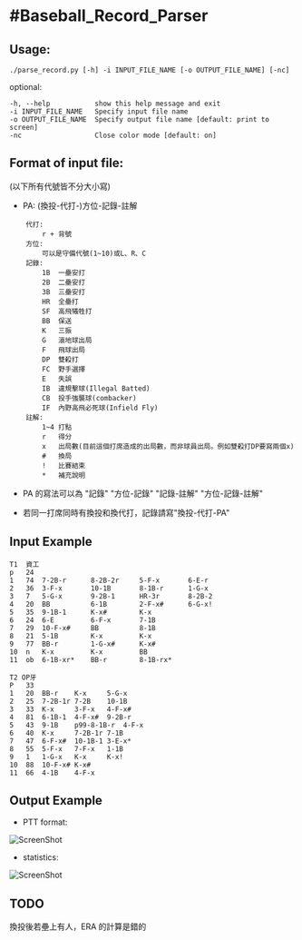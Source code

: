 #Baseball_Record_Parser
======================
Usage: 
----------
    ./parse_record.py [-h] -i INPUT_FILE_NAME [-o OUTPUT_FILE_NAME] [-nc]
    
optional:

    -h, --help           show this help message and exit
    -i INPUT_FILE_NAME   Specify input file name
    -o OUTPUT_FILE_NAME  Specify output file name [default: print to screen]
    -nc                  Close color mode [default: on]



Format of input file: 
-----------
(以下所有代號皆不分大小寫)

* PA: (換投-代打-)方位-記錄-註解
  
```
    代打: 
        r + 背號
    方位: 
        可以是守備代號(1~10)或L、R、C
    記錄: 
        1B  一壘安打
        2B  二壘安打
        3B  三壘安打
        HR  全壘打
        SF  高飛犧牲打
        BB  保送
        K   三振
        G   滾地球出局
        F   飛球出局
        DP  雙殺打
        FC  野手選擇
        E   失誤
        IB  違規擊球(Illegal Batted)
        CB  投手強襲球(combacker)
        IF  內野高飛必死球(Infield Fly)
    註解: 
        1~4 打點
        r   得分
        x   出局數(目前這個打席造成的出局數，而非球員出局。例如雙殺打DP要寫兩個x)
        #   換局
        !   比賽結束
        *   補充說明
```        
        
* PA 的寫法可以為 
        "記錄"
        "方位-記錄"
        "記錄-註解"
        "方位-記錄-註解"

* 若同一打席同時有換投和換代打，記錄請寫"換投-代打-PA"


Input Example
----------

    T1  資工
    p   24
    1   74  7-2B-r      8-2B-2r     5-F-x       6-E-r
    2   36  3-F-x       10-1B       8-1B-r      1-G-x
    3   7   5-G-x       9-2B-1      HR-3r       8-2B-2
    4   20  BB          6-1B        2-F-x#      6-G-x!
    5   35  9-1B-1      K-x#        K-x
    6   24  6-E         6-F-x       7-1B
    7   29  10-F-x#     BB          8-1B
    8   21  5-1B        K-x         K-x
    9   77  BB-r        1-G-x#      K-x#
    10  n   K-x         K-x         BB
    11  ob  6-1B-xr*    BB-r        8-1B-rx*

    T2 OP牙
    P   33
    1   20  BB-r    K-x     5-G-x
    2   25  7-2B-1r 7-2B    10-1B
    3   33  K-x     3-F-x   4-F-x#
    4   81  6-1B-1  4-F-x#  9-2B-r
    5   43  9-1B    p99-8-1B-r  4-F-x
    6   40  K-x     7-2B-1r 7-1B
    7   47  6-F-x#  10-1B-1 3-E-x*
    8   55  5-F-x   7-F-x   1-1B
    9   1   1-G-x   K-x     K-x!
    10  88  10-F-x# K-x#    
    11  66  4-1B    4-F-x

Output Example
-------------
* PTT format:

![ScreenShot](https://raw.github.com/phoenix104104/Baseball_Record_Parser/ver2.0/image/ptt_example.jpg)

* statistics:

![ScreenShot](https://raw.github.com/phoenix104104/Baseball_Record_Parser/ver2.0/image/statistics_output.jpg)


TODO
----------
換投後若壘上有人，ERA 的計算是錯的

